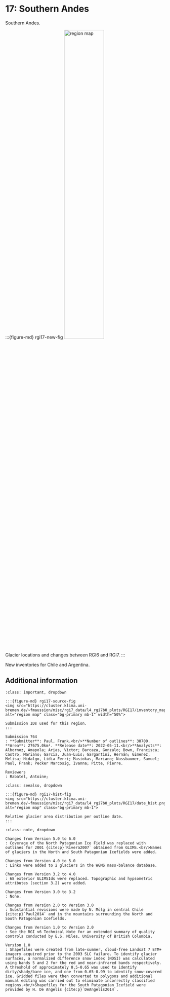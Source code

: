 # 17: Southern Andes

Southern Andes.

:::{figure-md} rgi17-new-fig
<img src="https://cluster.klima.uni-bremen.de/~fmaussion/misc/rgi7_data/l4_rgi7b0_plots/RGI17/isrgi6_map.jpeg" alt="region map" class="bg-primary mb-1" width="50%">

Glacier locations and changes between RGI6 and RGI7.
:::

New inventories for Chile and Argentina.

## Additional information 

```{admonition} Data sources and analysts
:class: important, dropdown

:::{figure-md} rgi17-source-fig
<img src="https://cluster.klima.uni-bremen.de/~fmaussion/misc/rgi7_data/l4_rgi7b0_plots/RGI17/inventory_map.jpeg" alt="region map" class="bg-primary mb-1" width="50%">

Submission IDs used for this region.
:::

Submission 764
: **Submitter**: Paul, Frank.<br/>**Number of outlines**: 30700. **Area**: 27675.0km². **Release date**: 2022-05-11.<br/>**Analysts**: Albornoz, Amapola; Arias, Victor; Barcaza, Gonzalo; Bown, Francisca; Castro, Mariano; Garcia, Juan-Luis; Gargantini, Hernán; Gimenez, Melisa; Hidalgo, Lidia Ferri; Masiokas, Mariano; Nussbaumer, Samuel; Paul, Frank; Pecker Marcosig, Ivanna; Pitte, Pierre.

Reviewers
: Rabatel, Antoine;

```

```{admonition} Outlines date distribution
:class: seealso, dropdown

:::{figure-md} rgi17-hist-fig
<img src="https://cluster.klima.uni-bremen.de/~fmaussion/misc/rgi7_data/l4_rgi7b0_plots/RGI17/date_hist.png" alt="region map" class="bg-primary mb-1">

Relative glacier area distribution per outline date.
:::

```

```{admonition} Version history
:class: note, dropdown

Changes from Version 5.0 to 6.0
: Coverage of the North Patagonian Ice Field was replaced with outlines for 2001 {cite:p}`Rivera2007` obtained from GLIMS.<br/>Names of glaciers in the North and South Patagonian Icefields were added.

Changes from Version 4.0 to 5.0
: Links were added to 2 glaciers in the WGMS mass-balance database.

Changes from Version 3.2 to 4.0
: 68 exterior GLIMSIds were replaced. Topographic and hypsometric attributes (section 3.2) were added.

Changes from Version 3.0 to 3.2
: None.

Changes from Version 2.0 to Version 3.0
: Substantial revisions were made by N. Mölg in central Chile {cite:p}`Paul2014` and in the mountains surrounding the North and South Patagonian Icefields.

Changes from Version 1.0 to Version 2.0
: See the RGI v6 Technical Note for an extended summary of quality controls conducted by E.S. Miles, University of British Columbia.

Version 1.0
: Shapefiles were created from late-summer, cloud-free Landsat 7 ETM+ imagery acquired prior to the 2003 SLC failure. To identify glacier surfaces, a normalized difference snow index (NDSI) was calculated using bands 5 and 2 for the red and near-infrared bands respectively. A threshold of approximately 0.5-0.65 was used to identify dirty/shady/bare ice, and one from 0.65-0.99 to identify snow-covered ice. Gridded files were then converted to polygons and additional manual editing was carried out to eliminate incorrectly classified regions.<br/>Shapefiles for the South Patagonian Icefield were provided by H. De Angelis {cite:p}`DeAngelis2014`.


```